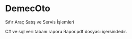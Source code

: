 # DemecOto
Sıfır Araç Satış ve Servis İşlemleri      

C# ve sql veri tabanı raporu Rapor.pdf dosyası içersindedir.
